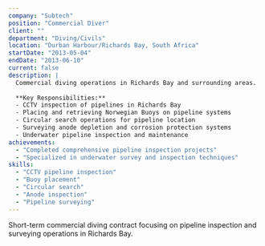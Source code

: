 ```yaml
---
company: "Subtech"
position: "Commercial Diver"
client: ""
department: "Diving/Civils"
location: "Durban Harbour/Richards Bay, South Africa"
startDate: "2013-05-04"
endDate: "2013-06-10"
current: false
description: |
  Commercial diving operations in Richards Bay and surrounding areas.
  
  **Key Responsibilities:**
  - CCTV inspection of pipelines in Richards Bay
  - Placing and retrieving Norwegian Buoys on pipeline systems
  - Circular search operations for pipeline location
  - Surveying anode depletion and corrosion protection systems
  - Underwater pipeline inspection and maintenance
achievements:
  - "Completed comprehensive pipeline inspection projects"
  - "Specialized in underwater survey and inspection techniques"
skills:
  - "CCTV pipeline inspection"
  - "Buoy placement"
  - "Circular search"
  - "Anode inspection"
  - "Pipeline surveying"
---
```


Short-term commercial diving contract focusing on pipeline inspection and surveying operations in Richards Bay. 